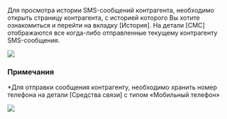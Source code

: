 Для просмотра истории SMS-сообщений контрагента, необходимо открыть страницу контрагента, с историей которого Вы хотите ознакомиться и перейти на вкладку [История]. На детали [СМС] отображаются все когда-либо отправленные текущему контрагенту SMS-сообщения.

![](https://samarasoft.com/wp-content/uploads/2023/11/%D0%B8%D1%81%D1%82%D0%BE%D1%80%D0%B8%D1%8F-%D1%81%D0%BC%D1%81-%D1%81%D0%BE%D0%BE%D0%B1%D1%89%D0%B5%D0%BD%D0%B8%D0%B9-%D0%BA%D0%BE%D0%BD%D1%82%D1%80%D0%B0%D0%B3%D0%B5%D0%BD%D1%82%D0%B0%D0%BC-1024x608.png)

### Примечания[](https://samarasoft.com/docs/sms-sender/sms-sending-history/account-sms-history/#%D0%BF%D1%80%D0%B8%D0%BC%D0%B5%D1%87%D0%B0%D0%BD%D0%B8%D1%8F)

*Для отправки сообщения контрагенту, необходимо хранить номер телефона на детали [Средства связи] c типом «Мобильный телефон»

![](https://samarasoft.com/wp-content/uploads/2023/11/%D0%B8%D1%81%D1%82%D0%BE%D1%80%D0%B8%D1%8F-%D1%81%D0%BC%D1%81-%D1%81%D0%BE%D0%BE%D0%B1%D1%89%D0%B5%D0%BD%D0%B8%D0%B9-%D0%BA%D0%BE%D0%BD%D1%82%D1%80%D0%B0%D0%B3%D0%B5%D0%BD%D1%82%D0%B0%D0%BC2-1024x136.png)